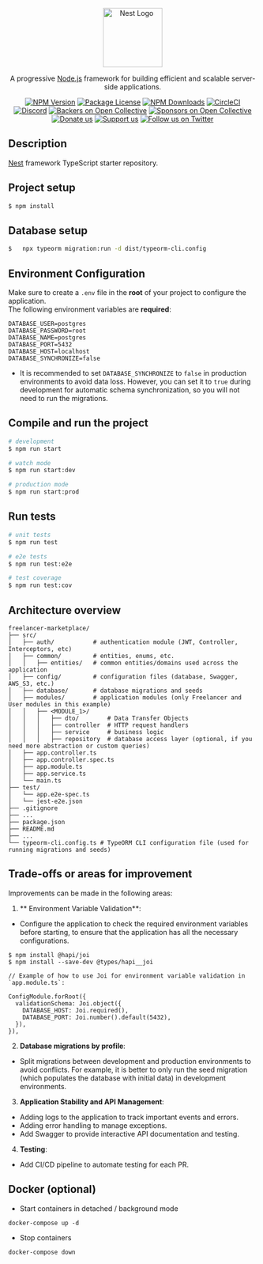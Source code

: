 <p align="center">
  <a href="http://nestjs.com/" target="blank"><img src="https://nestjs.com/img/logo-small.svg" width="120" alt="Nest Logo" /></a>
</p>

[circleci-image]: https://img.shields.io/circleci/build/github/nestjs/nest/master?token=abc123def456
[circleci-url]: https://circleci.com/gh/nestjs/nest

  <p align="center">A progressive <a href="http://nodejs.org" target="_blank">Node.js</a> framework for building efficient and scalable server-side applications.</p>
    <p align="center">
<a href="https://www.npmjs.com/~nestjscore" target="_blank"><img src="https://img.shields.io/npm/v/@nestjs/core.svg" alt="NPM Version" /></a>
<a href="https://www.npmjs.com/~nestjscore" target="_blank"><img src="https://img.shields.io/npm/l/@nestjs/core.svg" alt="Package License" /></a>
<a href="https://www.npmjs.com/~nestjscore" target="_blank"><img src="https://img.shields.io/npm/dm/@nestjs/common.svg" alt="NPM Downloads" /></a>
<a href="https://circleci.com/gh/nestjs/nest" target="_blank"><img src="https://img.shields.io/circleci/build/github/nestjs/nest/master" alt="CircleCI" /></a>
<a href="https://discord.gg/G7Qnnhy" target="_blank"><img src="https://img.shields.io/badge/discord-online-brightgreen.svg" alt="Discord"/></a>
<a href="https://opencollective.com/nest#backer" target="_blank"><img src="https://opencollective.com/nest/backers/badge.svg" alt="Backers on Open Collective" /></a>
<a href="https://opencollective.com/nest#sponsor" target="_blank"><img src="https://opencollective.com/nest/sponsors/badge.svg" alt="Sponsors on Open Collective" /></a>
  <a href="https://paypal.me/kamilmysliwiec" target="_blank"><img src="https://img.shields.io/badge/Donate-PayPal-ff3f59.svg" alt="Donate us"/></a>
    <a href="https://opencollective.com/nest#sponsor"  target="_blank"><img src="https://img.shields.io/badge/Support%20us-Open%20Collective-41B883.svg" alt="Support us"></a>
  <a href="https://twitter.com/nestframework" target="_blank"><img src="https://img.shields.io/twitter/follow/nestframework.svg?style=social&label=Follow" alt="Follow us on Twitter"></a>
</p>
  <!--[![Backers on Open Collective](https://opencollective.com/nest/backers/badge.svg)](https://opencollective.com/nest#backer)
  [![Sponsors on Open Collective](https://opencollective.com/nest/sponsors/badge.svg)](https://opencollective.com/nest#sponsor)-->

## Description

[Nest](https://github.com/nestjs/nest) framework TypeScript starter repository.

## Project setup

```bash
$ npm install
```

## Database setup 

```bash
$   npx typeorm migration:run -d dist/typeorm-cli.config
```

## Environment Configuration

Make sure to create a `.env` file in the **root** of your project to configure the application.  
The following environment variables are **required**:

```
DATABASE_USER=postgres
DATABASE_PASSWORD=root
DATABASE_NAME=postgres
DATABASE_PORT=5432
DATABASE_HOST=localhost
DATABASE_SYNCHRONIZE=false
```

* It is recommended to set `DATABASE_SYNCHRONIZE` to `false` in production environments to avoid data loss. However, you can set it to `true` during development for automatic schema synchronization, so you will not need to run the migrations.

## Compile and run the project

```bash
# development
$ npm run start

# watch mode
$ npm run start:dev

# production mode
$ npm run start:prod
```

## Run tests

```bash
# unit tests
$ npm run test

# e2e tests
$ npm run test:e2e

# test coverage
$ npm run test:cov
```


## Architecture overview

```
freelancer-marketplace/
├── src/
│   ├── auth/           # authentication module (JWT, Controller, Interceptors, etc)
│   ├── common/         # entities, enums, etc.
│   │   ├── entities/   # common entities/domains used across the application
│   ├── config/         # configuration files (database, Swagger, AWS_S3, etc.)
│   ├── database/       # database migrations and seeds
│   ├── modules/        # application modules (only Freelancer and User modules in this example)
│   │   ├── <MODULE_1>/
│   │   │   ├── dto/        # Data Transfer Objects
│   │   │   ├── controller  # HTTP request handlers
│   │   │   ├── service     # business logic
│   │   │   ├── repository  # database access layer (optional, if you need more abstraction or custom queries)
│   ├── app.controller.ts
│   ├── app.controller.spec.ts
│   ├── app.module.ts
│   ├── app.service.ts
│   └── main.ts
├── test/
│   └── app.e2e-spec.ts
│   └── jest-e2e.json
├── .gitignore
├── ...
├── package.json
├── README.md
├── ...
└── typeorm-cli.config.ts # TypeORM CLI configuration file (used for running migrations and seeds)

```



## Trade-offs or areas for improvement

Improvements can be made in the following areas:

1. ** Environment Variable Validation**:
- Configure the application to check the required environment variables before starting, to ensure that the application has all the necessary configurations.

```
$ npm install @hapi/joi
$ npm install --save-dev @types/hapi__joi
```

```
// Example of how to use Joi for environment variable validation in `app.module.ts`:

ConfigModule.forRoot({
  validationSchema: Joi.object({
    DATABASE_HOST: Joi.required(),
    DATABASE_PORT: Joi.number().default(5432),
  }),
}),
```
2. **Database migrations by profile**:
- Split migrations between development and production environments to avoid conflicts. For example, it is better to only run the seed migration (which populates the database with initial data) in development environments.

3. **Application Stability and API Management**:
- Adding logs to the application to track important events and errors.
- Adding error handling to manage exceptions.
- Add Swagger to provide interactive API documentation and testing.

4. **Testing**:
- Add CI/CD pipeline to automate testing for each PR.

## Docker (optional)

* Start containers in detached / background mode
```
docker-compose up -d
```

* Stop containers
```
docker-compose down
```